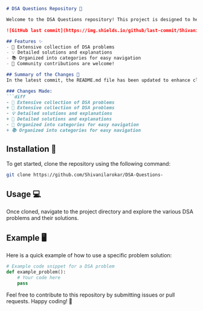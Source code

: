 ```markdown
# DSA Questions Repository 📖

Welcome to the DSA Questions repository! This project is designed to help you sharpen your data structures and algorithms skills through an extensive collection of problems and solutions.

![GitHub last commit](https://img.shields.io/github/last-commit/Shivanilarokar/DSA-Questions-)

## Features ✨
- 📖 Extensive collection of DSA problems
- 💡 Detailed solutions and explanations
- 📚 Organized into categories for easy navigation
- 🙌 Community contributions are welcome!

## Summary of the Changes 📝
In the latest commit, the README.md file has been updated to enhance clarity and improve the overall structure. The following changes have been made:

### Changes Made:
```diff
- 📖 Extensive collection of DSA problems
+ 📜 Extensive collection of DSA problems
- 💡 Detailed solutions and explanations
+ 📖 Detailed solutions and explanations
- 📖 Organized into categories for easy navigation
+ 📚 Organized into categories for easy navigation
```

## Installation 🚀
To get started, clone the repository using the following command:

```bash
git clone https://github.com/Shivanilarokar/DSA-Questions-
```

## Usage 💻
Once cloned, navigate to the project directory and explore the various DSA problems and their solutions.

## Example 🖥️
Here is a quick example of how to use a specific problem solution:

```python
# Example code snippet for a DSA problem
def example_problem():
    # Your code here
    pass
```

Feel free to contribute to this repository by submitting issues or pull requests. Happy coding! 🚀
```
